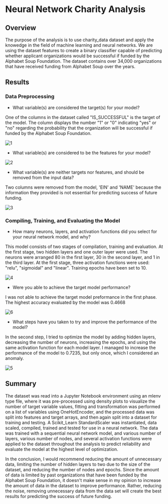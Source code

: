 # Neural Network Charity Analysis
## Overview

The purpose of the analysis is to use charity_data dataset and apply the knowedge in the field of machine learning and neural networks. We are using the dataset features to create a binary classifier capable of predicting whether applicant organizations would be successful if funded by the Alphabet Soup Foundation. The dataset contains over 34,000 organizations that have received funding from Alphabet Soup over the years.


## Results



### Data Preprocessing

- What variable(s) are considered the target(s) for your model?

One of the columns in the dataset called "IS_SUCCESSFUL" is the target of the model. The column displays the number "1" or "0" indicating "yes" or "no" regarding the probability that the organization will be successful if funded by the Alphabet Soup Foundation.


![1](https://user-images.githubusercontent.com/66500222/188254999-f342fb2e-6aa5-4832-9424-4fb1e4713e1d.png)

- What variable(s) are considered to be the features for your model?


![2](https://user-images.githubusercontent.com/66500222/188255283-31eeb9b5-9c8c-4596-a535-954cbe6d31fc.png)

- What variable(s) are neither targets nor features, and should be removed from the input data?

Two columns were removed from the model, 'EIN' and 'NAME' because the information they provided is not essential for predicting success of future funding.

![3](https://user-images.githubusercontent.com/66500222/188255344-ac6d9757-bab0-43f3-876b-0b4b9cb3fb40.png)


### Compiling, Training, and Evaluating the Model

- How many neurons, layers, and activation functions did you select for your neural network model, and why?

This model consists of two stages of compilation, training and evaluation. At the first stage, two hidden layers and one outer layer were used. The neurons were arranged 80 in the first layer, 30 in the second layer, and 1 in the third layer. At the first stage, three activation functions were used: "relu", "sigmoidal" and "linear". Training epochs have been set to 10.

![4](https://user-images.githubusercontent.com/66500222/188255467-d88be7e9-dbbd-4631-bfa2-2889e998641f.png)

- Were you able to achieve the target model performance?

I was not able to achieve the target model preformance in the first phase. The highest accuracy evaluated by the model was 0.4668

![6](https://user-images.githubusercontent.com/66500222/188255652-cea86b00-fffc-4b8a-bca7-725e5d2ffc3b.jpg)


- What steps have you taken to try and improve the performance of the model?

In the second step, I tried to optimize the model by adding hidden layers, decreasing the number of neurons, increasing the epochs, and using the same activation function for each model layer. I managed to increase the performance of the model to 0.7235, but only once, which I considered an anomaly. 

![5](https://user-images.githubusercontent.com/66500222/188255864-e0b5beae-d221-41d7-b3a9-281064db6511.png)



## Summary


The dataset was read into a Jupyter Notebook environment using an mlenv type file, where it was pre-processed using density plots to visualize the number of target variable values, fitting and transformation was performed on a list of variables using OneHotEncoder, and the processed data was split into features and target arrays, and then again split into a dataset for training and testing. A Scikit_Learn StandardScaler was instantiated, data scaled, compiled, trained and tested for use in a neural network. The data was trained with a sequential neural network model, and various number of layers, various number of nodes, and several activation functions were applied to the dataset throughout the analysis to predict reliability and evaluate the model at the highest level of optimization.

In the conclusion, I would recommend reducing the amount of unnecessary data, limiting the number of hidden layers to two due to the size of the dataset, and reducing the number of nodes and epochs. Since the amount of data is limited by past organizations that have been funded by the Alphabet Soup Foundation, it doesn't make sense in my opinion to increase the amount of data in the dataset to improve performance. Rather, reducing the noise, removing unnecessary data from the data set will create the best results for predicting the success of future funding.

